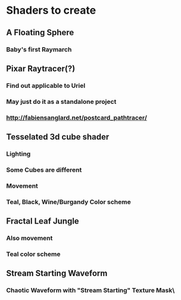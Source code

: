 # Shaders to create

## A Floating Sphere
### Baby's first Raymarch

## Pixar Raytracer(?)
### Find out applicable to Uriel
### May just do it as a standalone project
### http://fabiensanglard.net/postcard_pathtracer/

## Tesselated 3d cube shader
### Lighting 
### Some Cubes are different
### Movement
### Teal, Black, Wine/Burgandy Color scheme

## Fractal Leaf Jungle
### Also movement
### Teal color scheme

## Stream Starting Waveform
### Chaotic Waveform with "Stream Starting" Texture Mask\
